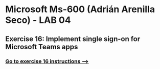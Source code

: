 # Microsoft Ms-600 (Adrián Arenilla Seco) - LAB 04


## Exercise 16: Implement single sign-on for Microsoft Teams apps
### [Go to exercise 16 instructions -->](17-Exercise-16-Implement-single-sign-on-for-Microsoft-Teams-apps.md)


